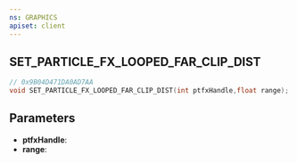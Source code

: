 ```yaml
---
ns: GRAPHICS
apiset: client
---
```

## SET_PARTICLE_FX_LOOPED_FAR_CLIP_DIST

```c
// 0x9B04D471DA0AD7AA
void SET_PARTICLE_FX_LOOPED_FAR_CLIP_DIST(int ptfxHandle,float range);
```


## Parameters
* **ptfxHandle**:
* **range**:



